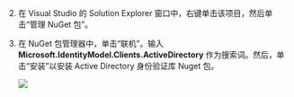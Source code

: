 2. 在 Visual Studio 的 Solution Explorer 窗口中，右键单击该项目，然后单击“管理 NuGet 包”。

3. 在 NuGet 包管理器中，单击“联机”。输入 **Microsoft.IdentityModel.Clients.ActiveDirectory** 作为搜索词。然后，单击“安装”以安装 Active Directory 身份验证库 Nuget 包。

    ![](./media/mobile-services-dotnet-adal-install-nuget/mobile-services-adal-nuget-package.png)

<!---HONumber=71-->